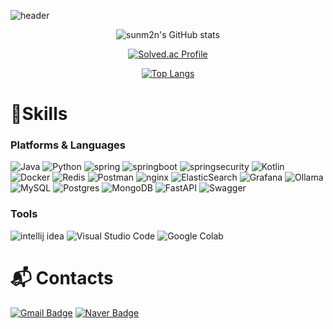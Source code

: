 ![header](https://capsule-render.vercel.app/api?type=waving&color=auto&height=300&section=header&text=LEE%20SUN%20MIN&fontSize=90)

<div align="center">
  
![sunm2n's GitHub stats](https://github-readme-stats.vercel.app/api?username=sunm2n&show_icons=true&theme=radical)

[![Solved.ac Profile](http://mazassumnida.wtf/api/v2/generate_badge?boj=sunmin8410)](https://solved.ac/sunmin8410/)

[![Top Langs](https://github-readme-stats.vercel.app/api/top-langs/?username=sunm2n)](https://github.com/anuraghazra/github-readme-stats)


</div>

# 💪Skills
### Platforms & Languages
  ![Java](https://img.shields.io/badge/java-%23ED8B00.svg?style=for-the-badge&logo=openjdk&logoColor=white)
  ![Python](https://img.shields.io/badge/Python-3776AB.svg?&style=for-the-badge&logo=Python&logoColor=white)
  ![spring](https://img.shields.io/badge/spring-6DB33F.svg?&style=for-the-badge&logo=spring&logoColor=black)
  ![springboot](https://img.shields.io/badge/spring%20boot-6DB33F.svg?&style=for-the-badge&logo=spring%20boot&logoColor=black)
  ![springsecurity](https://img.shields.io/badge/spring%20security-6DB33F.svg?&style=for-the-badge&logo=spring%20security&logoColor=black)
  ![Kotlin](https://img.shields.io/badge/kotlin-%237F52FF.svg?style=for-the-badge&logo=kotlin&logoColor=white)
  ![Docker](https://img.shields.io/badge/docker-%230db7ed.svg?style=for-the-badge&logo=docker&logoColor=white)
  ![Redis](https://img.shields.io/badge/redis-%23DD0031.svg?style=for-the-badge&logo=redis&logoColor=white)
  ![Postman](https://img.shields.io/badge/Postman-FF6C37.svg?&style=for-the-badge&logo=Postman&logoColor=black)
  ![nginx](https://img.shields.io/badge/nginx-009639.svg?&style=for-the-badge&logo=nginx&logoColor=black)
  ![ElasticSearch](https://img.shields.io/badge/-ElasticSearch-005571?style=for-the-badge&logo=elasticsearch)
  ![Grafana](https://img.shields.io/badge/grafana-%23F46800.svg?style=for-the-badge&logo=grafana&logoColor=white)
  ![Ollama](https://img.shields.io/badge/Ollama-000000.svg?&style=for-the-badge&logo=Ollama&logoColor=white)
  ![MySQL](https://img.shields.io/badge/mysql-4479A1.svg?style=for-the-badge&logo=mysql&logoColor=white)
  ![Postgres](https://img.shields.io/badge/postgres-%23316192.svg?style=for-the-badge&logo=postgresql&logoColor=white)
  ![MongoDB](https://img.shields.io/badge/MongoDB-%234ea94b.svg?style=for-the-badge&logo=mongodb&logoColor=white)
  ![FastAPI](https://img.shields.io/badge/FastAPI-005571?style=for-the-badge&logo=fastapi)
  ![Swagger](https://img.shields.io/badge/-Swagger-%23Clojure?style=for-the-badge&logo=swagger&logoColor=white)

  ### Tools
  ![intellij idea](https://img.shields.io/badge/intellij%20idea-000000.svg?&style=for-the-badge&logo=intellij%20idea&logoColor=white)
  ![Visual Studio Code](https://img.shields.io/badge/Visual%20Studio%20Code-007ACC.svg?&style=for-the-badge&logo=Visual%20Studio%20Code&logoColor=white)
  ![Google Colab](https://img.shields.io/badge/Google%20Colab-%23F9A825.svg?style=for-the-badge&logo=googlecolab&logoColor=white)

# :mailbox_with_mail: Contacts
[![Gmail Badge](https://img.shields.io/badge/Gmail-d14836?style=flat-square&logo=Gmail&logoColor=white&link=mailto:kimsh1691@mju.ac.kr)](mailto:kimsh1691mju.ac.kr)
[![Naver Badge](https://img.shields.io/badge/Naver-03C75A?style=flat-square&logo=Naver&logoColor=white&link=mailto:sunmin8410@naver.com)](mailto:sunmin8410@naver.com)


